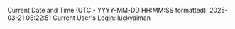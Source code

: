 Current Date and Time (UTC - YYYY-MM-DD HH:MM:SS formatted): 2025-03-21 08:22:51
Current User's Login: luckyaiman
